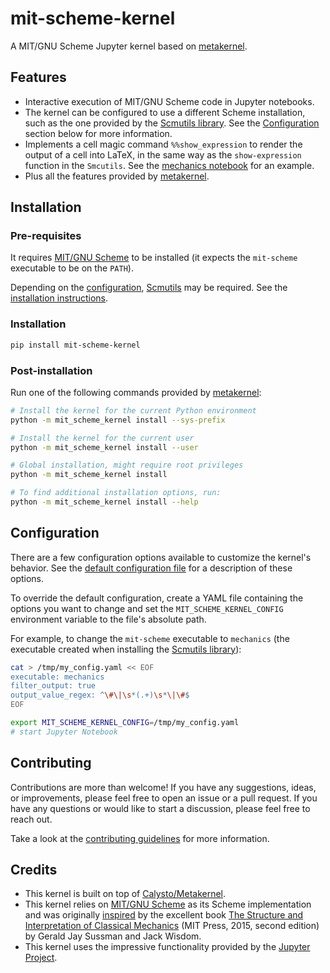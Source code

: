 # mit-scheme-kernel



A MIT/GNU Scheme Jupyter kernel based on [metakernel](https://github.com/Calysto/metakernel).

## Features

- Interactive execution of MIT/GNU Scheme code in Jupyter notebooks.
- The kernel  can be configured to use a different Scheme installation, such as the one provided by the [Scmutils library](https://groups.csail.mit.edu/mac/users/gjs/6946/installation.html). See the [Configuration](#configuration) section below for more information.
- Implements a cell magic command `%%show_expression` to render the output of a cell into LaTeX, in the same way as the `show-expression` function in the `Smcutils`. See the [mechanics notebook](./examples/mechanics.ipynb) for an example.
- Plus all the features provided by [metakernel](https://github.com/Calysto/metakernel).

## Installation

### Pre-requisites

It requires [MIT/GNU Scheme](https://www.gnu.org/software/mit-scheme/) to be installed (it expects the `mit-scheme` executable to be on the `PATH`).

Depending on the [configuration](#configuration), [Scmutils](https://github.com/slavad/scmutils) may be required. See the [installation instructions](https://groups.csail.mit.edu/mac/users/gjs/6946/installation.html).


### Installation

```bash
pip install mit-scheme-kernel
```


### Post-installation

Run one of the following commands provided by [metakernel](https://github.com/Calysto/metakernel):

```bash
# Install the kernel for the current Python environment
python -m mit_scheme_kernel install --sys-prefix

# Install the kernel for the current user
python -m mit_scheme_kernel install --user

# Global installation, might require root privileges
python -m mit_scheme_kernel install

# To find additional installation options, run:
python -m mit_scheme_kernel install --help
```

## Configuration

There are a few configuration options available to customize the kernel's behavior. See the [default configuration file](./src/mit_scheme_kernel/config.yaml) for a description of these options.

To override the default configuration, create a YAML file containing the options you want to change and set the `MIT_SCHEME_KERNEL_CONFIG` environment variable to the file's absolute path.

For example, to change the `mit-scheme` executable to `mechanics` (the executable created when installing the [Scmutils library](https://groups.csail.mit.edu/mac/users/gjs/6946/installation.html)):

```bash
cat > /tmp/my_config.yaml << EOF
executable: mechanics
filter_output: true
output_value_regex: ^\#\|\s*(.+)\s*\|\#$
EOF

export MIT_SCHEME_KERNEL_CONFIG=/tmp/my_config.yaml
# start Jupyter Notebook
```

## Contributing

Contributions are more than welcome! If you have any suggestions, ideas, or improvements, please feel free to open an issue or a pull request. If you have any questions or would like to start a discussion, please feel free to reach out.

Take a look at the [contributing guidelines](./CONTRIBUTING.md) for more information.

## Credits

- This kernel is built on top of [Calysto/Metakernel](https://github.com/Calysto/metakernel).
- This kernel relies on [MIT/GNU Scheme](https://www.gnu.org/software/mit-scheme/) as its Scheme implementation and was originally [inspired](https://twaclaw.github.io/posts/projects/mit_scheme/) by the excellent book [The Structure and Interpretation of Classical Mechanics](https://mitpress.mit.edu/9780262028967/structure-and-interpretation-of-classical-mechanics/) (MIT Press, 2015, second edition) by Gerald Jay Sussman and Jack Wisdom.
- This kernel uses the impressive functionality provided by the [Jupyter Project](https://jupyter.org/).
